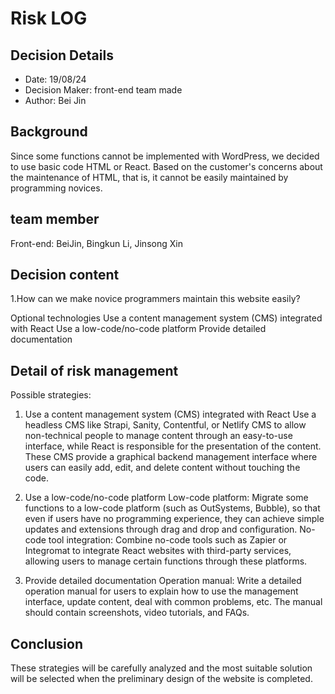 # Risk LOG 
## Decision Details 
- Date: 19/08/24
- Decision Maker: front-end team made
- Author: Bei Jin
  
## Background 
Since some functions cannot be implemented with WordPress, we decided to use basic code HTML or React. Based on the customer's concerns about the maintenance of HTML, that is, it cannot be easily maintained by programming novices.


## team member
  
  Front-end: BeiJin, Bingkun Li, Jinsong Xin
 

## Decision content

1.How can we make novice programmers maintain this website easily?

Optional technologies
  Use a content management system (CMS) integrated with React
  Use a low-code/no-code platform
   Provide detailed documentation 



## Detail of risk management
Possible strategies:
1. Use a content management system (CMS) integrated with React
Use a headless CMS like Strapi, Sanity, Contentful, or Netlify CMS to allow non-technical people to manage content through an easy-to-use interface, while React is responsible for the presentation of the content. These CMS provide a graphical backend management interface where users can easily add, edit, and delete content without touching the code.


2. Use a low-code/no-code platform
Low-code platform: Migrate some functions to a low-code platform (such as OutSystems, Bubble), so that even if users have no programming experience, they can achieve simple updates and extensions through drag and drop and configuration.
No-code tool integration: Combine no-code tools such as Zapier or Integromat to integrate React websites with third-party services, allowing users to manage certain functions through these platforms.



3. Provide detailed documentation 
Operation manual: Write a detailed operation manual for users to explain how to use the management interface, update content, deal with common problems, etc. The manual should contain screenshots, video tutorials, and FAQs.


## Conclusion 
These strategies will be carefully analyzed and the most suitable solution will be selected when the preliminary design of the website is completed.

